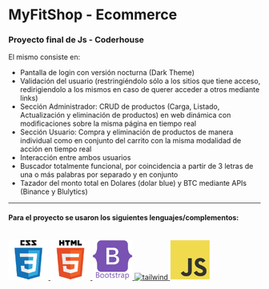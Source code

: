 # MyFitShop - Ecommerce
### Proyecto final de Js - Coderhouse

El mismo consiste en:

- Pantalla de login con versión nocturna (Dark Theme)
- Validación del usuario (restringiéndolo sólo a los sitios que tiene acceso, redirigiendolo a los mismos en caso de querer acceder a otros mediante links)
- Sección Administrador: CRUD de productos (Carga, Listado, Actualización y eliminación de productos) en web dinámica con modificaciones sobre la misma página en tiempo real
- Sección Usuario: Compra y eliminación de productos de manera individual como en conjunto del carrito con la misma modalidad de acción en tiempo real
- Interacción entre ambos usuarios
- Buscador totalmente funcional, por coincidencia a partir de 3 letras de una o más palabras por separado y en conjunto
- Tazador del monto total en Dolares (dolar blue) y BTC mediante APIs (Binance y Blulytics)
---

#### Para el proyecto se usaron los siguientes lenguajes/complementos:<br><br>

<p align="left"> <a href="https://www.w3schools.com/css/" target="_blank" rel="noreferrer"> 
  <img src="https://raw.githubusercontent.com/devicons/devicon/master/icons/css3/css3-original-wordmark.svg" alt="css3" width="80" height="80"/> </a> 
  <a href="https://www.w3.org/html/" target="_blank" rel="noreferrer"> 
    <img src="https://raw.githubusercontent.com/devicons/devicon/master/icons/html5/html5-original-wordmark.svg" alt="html5" width="80" height="80"/> </a> 
  <a href="https://getbootstrap.com" target="_blank" rel="noreferrer"> 
    <img src="https://raw.githubusercontent.com/devicons/devicon/master/icons/bootstrap/bootstrap-plain-wordmark.svg" alt="bootstrap" width="80" height="80"/> </a> 
  <a href="https://tailwindcss.com/" target="_blank" rel="noreferrer"> 
    <img src="https://www.vectorlogo.zone/logos/tailwindcss/tailwindcss-icon.svg" alt="tailwind" width="80" height="80"/> </a> 
  <a href="https://developer.mozilla.org/en-US/docs/Web/JavaScript" target="_blank" rel="noreferrer"> 
    <img src="https://raw.githubusercontent.com/devicons/devicon/master/icons/javascript/javascript-original.svg" alt="javascript" width="80" height="80"/> </a></p>
